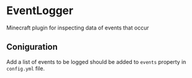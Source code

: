 # EventLogger
Minecraft plugin for inspecting data of events that occur

## Coniguration
Add a list of events to be logged should be added to `events` property in `config.yml` file.
